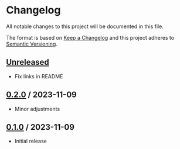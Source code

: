 # Changelog
All notable changes to this project will be documented in this file.

The format is based on [Keep a Changelog](http://keepachangelog.com/en/1.0.0/)
and this project adheres to [Semantic Versioning](http://semver.org/spec/v2.0.0.html).

## [Unreleased]
- Fix links in README

## [0.2.0] / 2023-11-09
- Minor adjustments

## [0.1.0] / 2023-11-09
- Initial release

[Unreleased]: https://github.com/vipentti/SharpDotYaml/compare/0.2.0...HEAD
[0.2.0]: https://github.com/vipentti/SharpDotYaml/compare/0.1.0...0.2.0
[0.1.0]: https://github.com/vipentti/SharpDotYaml/tree/0.1.0
